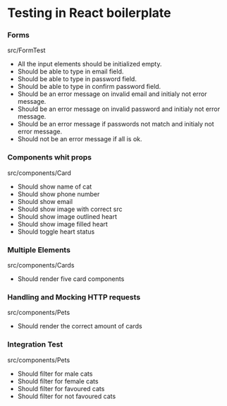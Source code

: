 # Testing in React boilerplate

### Forms

src/FormTest

- All the input elements should be initialized empty.
- Should be able to type in email field.
- Should be able to type in password field.
- Should be able to type in confirm password field.
- Should be an error message on invalid email and initialy not error message.
- Should be an error message on invalid password and initialy not error message.
- Should be an error message if passwords not match and initialy not error message.
- Should not be an error message if all is ok.

### Components whit props

src/components/Card

- Should show name of cat
- Should show phone number
- Should show email
- Should show image with correct src
- Should show image outlined heart
- Should show image filled heart
- Should toggle heart status

### Multiple Elements

src/components/Cards

- Should render five card components

### Handling and Mocking HTTP requests

src/components/Pets

- Should render the correct amount of cards

### Integration Test

src/components/Pets

- Should filter for male cats
- Should filter for female cats
- Should filter for favoured cats
- Should filter for not favoured cats
